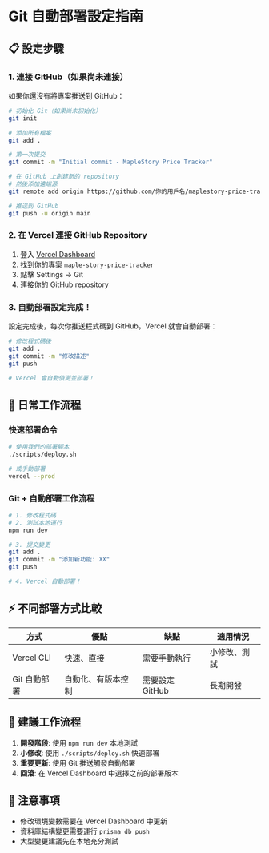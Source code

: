 # Git 自動部署設定指南

## 📋 設定步驟

### 1. 連接 GitHub（如果尚未連接）

如果你還沒有將專案推送到 GitHub：

```bash
# 初始化 Git（如果尚未初始化）
git init

# 添加所有檔案
git add .

# 第一次提交
git commit -m "Initial commit - MapleStory Price Tracker"

# 在 GitHub 上創建新的 repository
# 然後添加遠端源
git remote add origin https://github.com/你的用戶名/maplestory-price-tracker.git

# 推送到 GitHub
git push -u origin main
```

### 2. 在 Vercel 連接 GitHub Repository

1. 登入 [Vercel Dashboard](https://vercel.com/dashboard)
2. 找到你的專案 `maple-story-price-tracker`
3. 點擊 Settings → Git
4. 連接你的 GitHub repository

### 3. 自動部署設定完成！

設定完成後，每次你推送程式碼到 GitHub，Vercel 就會自動部署：

```bash
# 修改程式碼後
git add .
git commit -m "修改描述"
git push

# Vercel 會自動偵測並部署！
```

## 🔧 日常工作流程

### 快速部署命令
```bash
# 使用我們的部署腳本
./scripts/deploy.sh

# 或手動部署
vercel --prod
```

### Git + 自動部署工作流程
```bash
# 1. 修改程式碼
# 2. 測試本地運行
npm run dev

# 3. 提交變更
git add .
git commit -m "添加新功能: XX"
git push

# 4. Vercel 自動部署！
```

## ⚡ 不同部署方式比較

| 方式 | 優點 | 缺點 | 適用情況 |
|------|------|------|----------|
| Vercel CLI | 快速、直接 | 需要手動執行 | 小修改、測試 |
| Git 自動部署 | 自動化、有版本控制 | 需要設定 GitHub | 長期開發 |

## 🎯 建議工作流程

1. **開發階段**: 使用 `npm run dev` 本地測試
2. **小修改**: 使用 `./scripts/deploy.sh` 快速部署
3. **重要更新**: 使用 Git 推送觸發自動部署
4. **回滾**: 在 Vercel Dashboard 中選擇之前的部署版本

## 📝 注意事項

- 修改環境變數需要在 Vercel Dashboard 中更新
- 資料庫結構變更需要運行 `prisma db push`
- 大型變更建議先在本地充分測試
